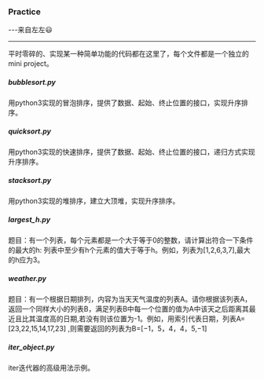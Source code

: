 ### Practice

---来自左左:smiley:

----

平时零碎的、实现某一种简单功能的代码都在这里了，每个文件都是一个独立的mini project。



##### bubblesort.py

用python3实现的冒泡排序，提供了数据、起始、终止位置的接口，实现升序排序。



##### quicksort.py

用python3实现的快速排序，提供了数据、起始、终止位置的接口，递归方式实现升序排序。



##### stacksort.py

用python3实现的堆排序，建立大顶堆，实现升序排序。



##### largest_h.py

题目：有一个列表，每个元素都是一个大于等于0的整数，请计算出符合一下条件的最大的h: 列表中至少有h个元素的值大于等于h。例如，列表为[1,2,6,3,7],最大的h应为3。



##### weather.py

题目：有一个根据日期排列，内容为当天天气温度的列表A。请你根据该列表A，返回一个同样大小的列表B，满足列表B中每一个位置的值为A中该天之后距离其最近且比其温度高的日期,若没有则该位置为-1。例如，用索引代表日期，列表A=[23,22,15,14,17,23] ,则需要返回的列表为B=[−1，5，4，4，5,−1] 


##### iter_object.py
iter迭代器的高级用法示例。


